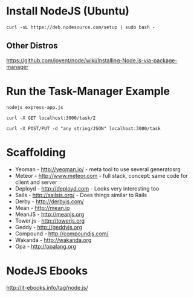 # Install NodeJS (Ubuntu)
`curl -sL https://deb.nodesource.com/setup | sudo bash -`

## Other Distros
https://github.com/joyent/node/wiki/Installing-Node.js-via-package-manager

# Run the Task-Manager Example
`nodejs express-app.js`

`curl -X GET localhost:3000/task/2`

`curl -X POST/PUT -d "any string/JSON" localhost:3000/task`

# Scaffolding
- Yeoman   - http://yeoman.io/ - meta tool to use several generatosrg
- Meteor   - http://www.meteor.com - full stack, concept: same code for client and server
-  Deployd  - http://deployd.com - Looks very interesting too
-  Sails    - http://sailsjs.org/ - Does things similar to Rails
-  Derby    - http://derbyjs.com/
-  Mean     - http://mean.io
-  MeanJS   - http://meanjs.org
-  Tower.js - http://towerjs.org
-  Geddy    - http://geddyjs.org
-  Compound - http://compoundjs.com/
-  Wakanda  - http://wakanda.org
-  Opa      - http://opalang.org

NodeJS Ebooks
=============
http://it-ebooks.info/tag/node.js/
